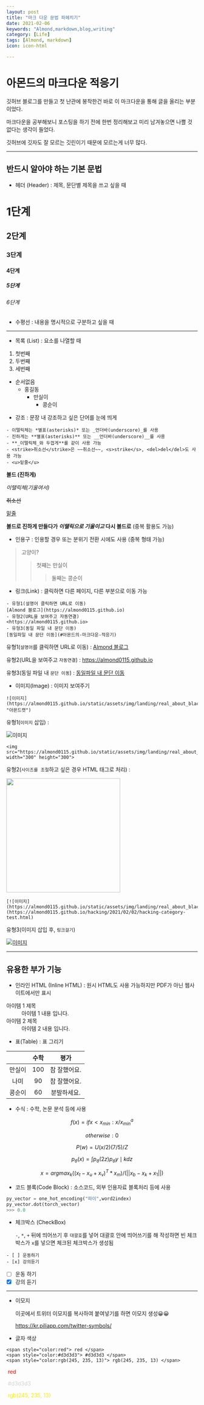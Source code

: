 ```yaml
---
layout: post
title: "마크 다운 문법 파헤치기"
date: 2021-02-06
keywords: "Almond,markdown,blog,writing"
category: [Life]
tags: [Almond, markdown]
icon: icon-html

---
```




# 아몬드의 마크다운 적응기

깃허브 블로그를 만들고 첫 난관에 봉착한건 바로 이 마크다운을 통해 글을 올리는 부분이었다.

마크다운을 공부해보니 포스팅을 하기 전에 한번 정리해보고 미리 남겨놓으면 나쁠 것 없다는 생각이 들었다.

깃허브에 깃자도 잘 모르는 깃린이기 때문에 모르는게 너무 많다.



---



## 반드시 알아야 하는 기본 문법

* 헤더 (Header) : 제목, 문단별 제목을 쓰고 싶을 때



# 1단계

## 2단계

### 3단계

#### 4단계

##### 5단계

###### 6단계



* 수평선 : 내용을 명시적으로 구분하고 싶을 때



---



* 목록 (List) : 요소를 나열할 때



1. 첫번째
2. 두번째
3. 세번째



+ 순서없음
  + 홍길동
    + 만실이
      + 콩순이



* 강조 : 문장 내 강조하고 싶은 단어를 눈에 띄게



```
- 이텔릭체는 *별표(asterisks)* 또는 _언더바(underscore)_를 사용
- 진하게는 **별표(asterisks)** 또는 __언더바(underscore)__를 사용
- **_이텔릭체_와 두껍게**를 같이 사용 가능
- <strike>취소선</strike>은 ~~취소선~~, <s>strike</s>, <del>del</del>도 사용 가능
- <u>밑줄</u>
```



__볼드 (진하게)__

_이탤릭체(기울여서)_

~~취소선~~ 

<u>밑줄</u>

__볼드로 진하게 만들다가 *이탤릭으로 기울이고* 다시 볼드로__ (중복 활용도 가능)



* 인용구 : 인용할 경우 또는 분위기 전환 시에도 사용 (중복 형태 가능)



> 고양이?
>
> > 첫쨰는 만실이
> >
> > > 둘째는 콩순이



* 링크(Link) : 클릭하면 다른 페이지, 다른 부분으로 이동 가능

```
- 유형1(설명어 클릭하면 URL로 이동)
[Almond 블로그](https://almond0115.github.io)
- 유형2(URL을 보여주고 자동연결)
<https://almond0115.github.io>
- 유형3(동일 파일 내 문단 이동)
[동일파일 내 문단 이동](#아몬드의-마크다운-적응기)
```



유형1(`설명어`를 클릭하면 URL로 이동) : [Almond 블로그](https://almond0115.github.io)

유형2(URL을 보여주고 `자동연결`) : <https://almond0115.github.io>

유형3(동일 파일 내 `문단 이동`) : [동일파일 내 문단 이동](#아몬드의-마크다운-적응기)



* 이미지(Image) : 이미지 보여주기



```
![이미지](https://almond0115.github.io/static/assets/img/landing/real_about_blackcat.png "아몬드캣")
```

유형1(`이미지` 삽입) : 

![이미지](https://almond0115.github.io/static/assets/img/landing/real_about_blackcat.png "아몬드캣")

~~~
<img src="https://almond0115.github.io/static/assets/img/landing/real_about_blackcat.png" width="300" height="300">
~~~

유형2(`사이즈를 조절`하고 싶은 경우 HTML 태그로 처리) : 

<img src="https://almond0115.github.io/static/assets/img/landing/real_about_blackcat.png" width="300" height="300">

```
[![이미지](https://almond0115.github.io/static/assets/img/landing/real_about_blackcat.png)](https://almond0115.github.io/hacking/2021/02/02/hacking-category-test.html)
```

유형3(이미지 삽입 후, `링크걸기`)

[![이미지](https://almond0115.github.io/static/assets/img/landing/real_about_blackcat.png)](https://almond0115.github.io/hacking/2021/02/02/hacking-category-test.html)

---



## 유용한 부가 기능



* 인라인 HTML (Inline HTML) : 원시 HTML도 사용 가능하지만 PDF가 아닌 웹사이트에서만 표시



<dl>
    <dt>아이템 1 제목</dt>
    <dd>아이템 1 내용 입니다.</dd>
    <dt>아이템 2 제목</dt>
    <dd>아이템 2 내용 입니다.</dd>
</dl>



* 표(Table) : 표 그리기



|        | 수학 |     평가     |
| :----: | :--: | :----------: |
| 만실이 | 100  | 참 잘했어요. |
|  나미  |  90  | 참 잘했어요. |
| 콩순이 |  60  | 분발하세요.  |



* 수식 : 수학, 논문 분석 등에 사용



$$f(x) = if x < x_{min} : {x/x_{min}}^a$$

$$otherwise : 0$$

$$P(w)=U(x/2)(7/5)/Z$$

$$p_{\theta}(x) = \int p_{\theta}(2z)p_{\theta}{y\mid k}dz$$

$$x = argmax_k((x_t-x_u+x_v)^T*x_m)/(||x_b-x_k+x_1||)$$



* 코드 블록(Code Block) : 소스코드, 외부 인용자료 블록처리 등에 사용



```python
py_vector = one_hot_encoding("파이",word2index)
py_vector.dot(torch_vector)
>>> 0.0

```



* 체크박스 (CheckBox)

  `-`, `*`, `+` 뒤에 띄어쓰기 후 `대괄호`를 넣어 대괄호 안에 띄어쓰기를 해 작성하면 빈 체크박스가 `x`를 넣으면 체크된 체크박스가 생성됨

  

```
- [ ] 운동하기
- [x] 강의듣기 
```



- [ ] 운동 하기
- [x] 강의 듣기

---










* 이모지

  이곳에서 트위터 이모지를 복사하여 붙여넣기를 하면 이모지 생성😀😀

  https://kr.piliapp.com/twitter-symbols/



* 글자 색상



```
<span style="color:red"> red </span>
<span style="color:#d3d3d3"> #d3d3d3 </span>
<span style="color:rgb(245, 235, 13)"> rgb(245, 235, 13) </span>
```



<span style="color:red"> red </span>

<span style="color:#d3d3d3"> #d3d3d3 </span>

<span style="color:rgb(245, 235, 13)"> rgb(245, 235, 13) </span>

